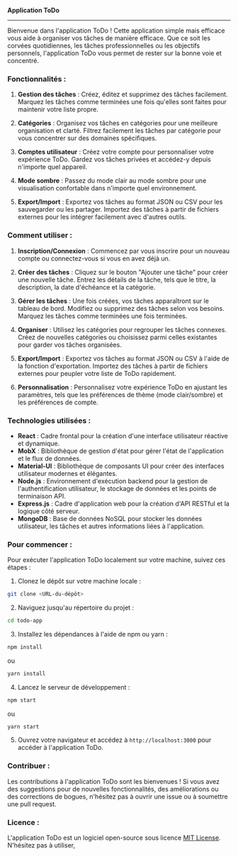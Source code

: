 **Application ToDo**

---

Bienvenue dans l'application ToDo ! Cette application simple mais efficace vous aide à organiser vos tâches de manière efficace. Que ce soit les corvées quotidiennes, les tâches professionnelles ou les objectifs personnels, l'application ToDo vous permet de rester sur la bonne voie et concentré.

### Fonctionnalités :

1. **Gestion des tâches** : Créez, éditez et supprimez des tâches facilement. Marquez les tâches comme terminées une fois qu'elles sont faites pour maintenir votre liste propre.

2. **Catégories** : Organisez vos tâches en catégories pour une meilleure organisation et clarté. Filtrez facilement les tâches par catégorie pour vous concentrer sur des domaines spécifiques.

3. **Comptes utilisateur** : Créez votre compte pour personnaliser votre expérience ToDo. Gardez vos tâches privées et accédez-y depuis n'importe quel appareil.

4. **Mode sombre** : Passez du mode clair au mode sombre pour une visualisation confortable dans n'importe quel environnement.

5. **Export/Import** : Exportez vos tâches au format JSON ou CSV pour les sauvegarder ou les partager. Importez des tâches à partir de fichiers externes pour les intégrer facilement avec d'autres outils.

### Comment utiliser :

1. **Inscription/Connexion** : Commencez par vous inscrire pour un nouveau compte ou connectez-vous si vous en avez déjà un.

2. **Créer des tâches** : Cliquez sur le bouton "Ajouter une tâche" pour créer une nouvelle tâche. Entrez les détails de la tâche, tels que le titre, la description, la date d'échéance et la catégorie.

3. **Gérer les tâches** : Une fois créées, vos tâches apparaîtront sur le tableau de bord. Modifiez ou supprimez des tâches selon vos besoins. Marquez les tâches comme terminées une fois terminées.

4. **Organiser** : Utilisez les catégories pour regrouper les tâches connexes. Créez de nouvelles catégories ou choisissez parmi celles existantes pour garder vos tâches organisées.

5. **Export/Import** : Exportez vos tâches au format JSON ou CSV à l'aide de la fonction d'exportation. Importez des tâches à partir de fichiers externes pour peupler votre liste de ToDo rapidement.

6. **Personnalisation** : Personnalisez votre expérience ToDo en ajustant les paramètres, tels que les préférences de thème (mode clair/sombre) et les préférences de compte.

### Technologies utilisées :

- **React** : Cadre frontal pour la création d'une interface utilisateur réactive et dynamique.
- **MobX** : Bibliothèque de gestion d'état pour gérer l'état de l'application et le flux de données.
- **Material-UI** : Bibliothèque de composants UI pour créer des interfaces utilisateur modernes et élégantes.
- **Node.js** : Environnement d'exécution backend pour la gestion de l'authentification utilisateur, le stockage de données et les points de terminaison API.
- **Express.js** : Cadre d'application web pour la création d'API RESTful et la logique côté serveur.
- **MongoDB** : Base de données NoSQL pour stocker les données utilisateur, les tâches et autres informations liées à l'application.

### Pour commencer :

Pour exécuter l'application ToDo localement sur votre machine, suivez ces étapes :

1. Clonez le dépôt sur votre machine locale :

```bash
git clone <URL-du-dépôt>
```

2. Naviguez jusqu'au répertoire du projet :

```bash
cd todo-app
```

3. Installez les dépendances à l'aide de npm ou yarn :

```bash
npm install
```
ou
```bash
yarn install
```

4. Lancez le serveur de développement :

```bash
npm start
```
ou
```bash
yarn start
```

5. Ouvrez votre navigateur et accédez à `http://localhost:3000` pour accéder à l'application ToDo.

### Contribuer :

Les contributions à l'application ToDo sont les bienvenues ! Si vous avez des suggestions pour de nouvelles fonctionnalités, des améliorations ou des corrections de bogues, n'hésitez pas à ouvrir une issue ou à soumettre une pull request.

### Licence :

L'application ToDo est un logiciel open-source sous licence [MIT License](https://opensource.org/licenses/MIT). N'hésitez pas à utiliser,
